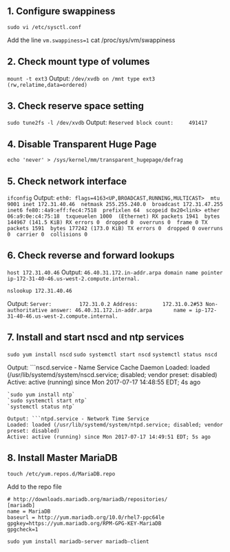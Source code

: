 ## 1. Configure swappiness
    sudo vi /etc/sysctl.conf
Add the line `vm.swappiness=1`
    cat /proc/sys/vm/swappiness

## 2. Check mount type of volumes
`mount -t ext3`
Output: `/dev/xvdb on /mnt type ext3 (rw,relatime,data=ordered)`

## 3. Check reserve space setting
`sudo tune2fs -l /dev/xvdb`
Output: `Reserved block count:     491417`

## 4. Disable Transparent Huge Page
`echo 'never' > /sys/kernel/mm/transparent_hugepage/defrag`

## 5. Check network interface
`ifconfig`
Output: ```eth0: flags=4163<UP,BROADCAST,RUNNING,MULTICAST>  mtu 9001
        inet 172.31.40.46  netmask 255.255.240.0  broadcast 172.31.47.255
        inet6 fe80::4a9:eff:fec4:7518  prefixlen 64  scopeid 0x20<link>
        ether 06:a9:0e:c4:75:18  txqueuelen 1000  (Ethernet)
        RX packets 1941  bytes 144967 (141.5 KiB)
        RX errors 0  dropped 0  overruns 0  frame 0
        TX packets 1591  bytes 177242 (173.0 KiB)
        TX errors 0  dropped 0 overruns 0  carrier 0  collisions 0
        ```

## 6. Check reverse and forward lookups
`host 172.31.40.46`
Output: `46.40.31.172.in-addr.arpa domain name pointer ip-172-31-40-46.us-west-2.compute.internal.`

`nslookup 172.31.40.46`

Output: ```Server:         172.31.0.2
        Address:        172.31.0.2#53
        Non-authoritative answer:
        46.40.31.172.in-addr.arpa       name = ip-172-31-40-46.us-west-2.compute.internal.```

## 7. Install and start nscd and ntp services 
`sudo yum install nscd`
`sudo systemctl start nscd`
`systemctl status nscd`

Output: ```nscd.service - Name Service Cache Daemon
   Loaded: loaded (/usr/lib/systemd/system/nscd.service; disabled; vendor preset: disabled)
   Active: active (running) since Mon 2017-07-17 14:48:55 EDT; 4s ago
   ```
`sudo yum install ntp`
`sudo systemctl start ntp`
`systemctl status ntp`

Output: ```ntpd.service - Network Time Service
   Loaded: loaded (/usr/lib/systemd/system/ntpd.service; disabled; vendor preset: disabled)
   Active: active (running) since Mon 2017-07-17 14:49:51 EDT; 5s ago
   ```

## 8. Install Master MariaDB
`touch /etc/yum.repos.d/MariaDB.repo`

Add to the repo file
```# MariaDB 10.0 RedHat repository list - created 2017-07-17 18:52 UTC
# http://downloads.mariadb.org/mariadb/repositories/
[mariadb]
name = MariaDB
baseurl = http://yum.mariadb.org/10.0/rhel7-ppc64le
gpgkey=https://yum.mariadb.org/RPM-GPG-KEY-MariaDB
gpgcheck=1
```
`sudo yum install mariadb-server mariadb-client`

